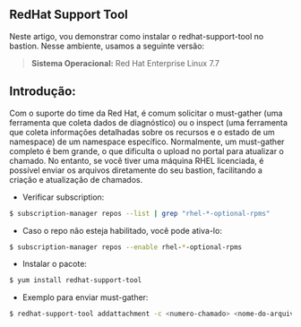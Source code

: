 ## RedHat Support Tool

Neste artigo, vou demonstrar como instalar o redhat-support-tool no bastion.
Nesse ambiente, usamos a seguinte versão:

> **Sistema Operacional:** Red Hat Enterprise Linux 7.7 

## Introdução:

Com o suporte do time da Red Hat, é comum solicitar o must-gather (uma ferramenta que coleta dados de diagnóstico) ou o inspect (uma ferramenta que coleta informações detalhadas sobre os recursos e o estado de um namespace) de um namespace específico. Normalmente, um must-gather completo é bem grande, o que dificulta o upload no portal para atualizar o chamado. No entanto, se você tiver uma máquina RHEL licenciada, é possível enviar os arquivos diretamente do seu bastion, facilitando a criação e atualização de chamados.

- Verificar subscription:
```bash
$ subscription-manager repos --list | grep "rhel-*-optional-rpms"
```

- Caso o repo não esteja habilitado, você pode ativa-lo:
```bash
$ subscription-manager repos --enable rhel-*-optional-rpms
```

- Instalar o pacote:
```bash
$ yum install redhat-support-tool
```

- Exemplo para enviar must-gather:
```bash
$ redhat-support-tool addattachment -c <numero-chamado> <nome-do-arquivo>


